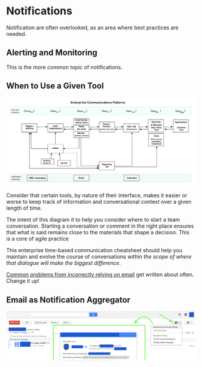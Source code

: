 # Notifications

Notification are often overlooked, as an area where best practices are needed.

## Alerting and Monitoring

This is the more common topic of notifications. 

## When to Use a Given Tool

![tools, and their time-basis of when to use them](assets/enterprise-time-base-comm-tooling.jpg)


Consider that certain tools, by nature of their interface, makes it easier or worse to keep track of information and conversational context over a given length of time.

The intent of this diagram it to help you consider where to start a team conversation.  Starting a conversation or comment in the right place ensures that what is said remains close to the materials that shape a decision.  This is a core of agile practice

This enterprise time-based communication cheatsheet should help you maintain and evolve the course of conversations *within the scope of where that dialogue will make the biggest difference*.

[Common problems from incorrectly relying on email](https://getpocket.com/explore/item/the-only-five-email-folders-your-inbox-will-ever-need) get written about often.  Change it up!

## Email as Notification Aggregator
![](assets/setting-your-own-notification-preferences.jpg)